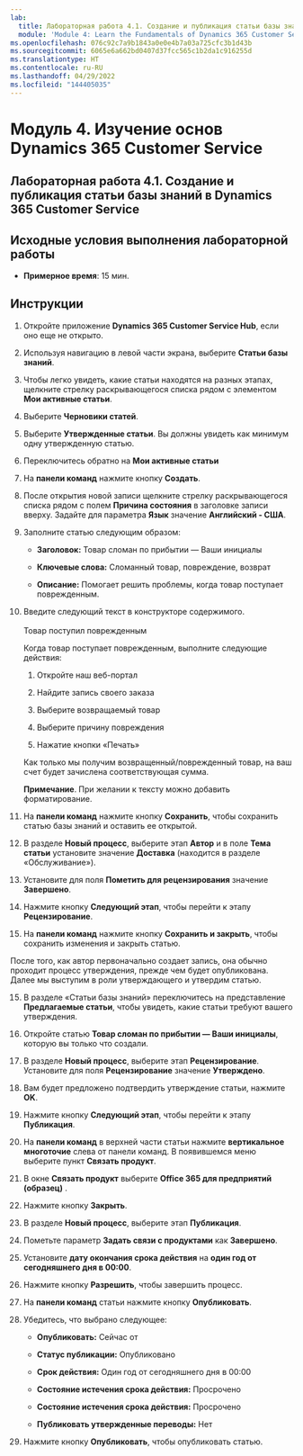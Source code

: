 ```yaml
---
lab:
  title: Лабораторная работа 4.1. Создание и публикация статьи базы знаний в Dynamics 365 Customer Service
  module: 'Module 4: Learn the Fundamentals of Dynamics 365 Customer Service'
ms.openlocfilehash: 076c92c7a9b1843a0e0e4b7a03a725cfc3b1d43b
ms.sourcegitcommit: 6065e6a662bd0407d37fcc565c1b2da1c916255d
ms.translationtype: HT
ms.contentlocale: ru-RU
ms.lasthandoff: 04/29/2022
ms.locfileid: "144405035"
---
```

<a name="module-4-learn-the-fundamentals-of-dynamics-365-customer-service"></a>Модуль 4. Изучение основ Dynamics 365 Customer Service
========================

## <a name="practice-lab-41---create-and-publish-a-knowlege-article-in-dynamics-365-customer-service"></a>Лабораторная работа 4.1. Создание и публикация статьи базы знаний в Dynamics 365 Customer Service

## <a name="lab-setup"></a>Исходные условия выполнения лабораторной работы

  - **Примерное время**: 15 мин.

## <a name="instructions"></a>Инструкции

1. Откройте приложение **Dynamics 365 Customer Service Hub**, если оно еще не открыто. 

2. Используя навигацию в левой части экрана, выберите **Статьи базы знаний**. 

3. Чтобы легко увидеть, какие статьи находятся на разных этапах, щелкните стрелку раскрывающегося списка рядом с элементом **Мои активные статьи**. 

4. Выберите **Черновики статей**. 

5. Выберите **Утвержденные статьи**. Вы должны увидеть как минимум одну утвержденную статью.  

6. Переключитесь обратно на **Мои активные статьи**

7. На **панели команд** нажмите кнопку **Создать**. 

8. После открытия новой записи щелкните стрелку раскрывающегося списка рядом с полем **Причина состояния** в заголовке записи вверху. Задайте для параметра **Язык** значение **Английский - США**.

8. Заполните статью следующим образом:

    - **Заголовок:** Товар сломан по прибытии — Ваши инициалы

    - **Ключевые слова:** Сломанный товар, повреждение, возврат

    - **Описание:** Помогает решить проблемы, когда товар поступает поврежденным. 

9. Введите следующий текст в конструкторе содержимого.   
‎  
‎   Товар поступил поврежденным

    Когда товар поступает поврежденным, выполните следующие действия:

    1. Откройте наш веб-портал

    2. Найдите запись своего заказа

    3. Выберите возвращаемый товар

    4. Выберите причину повреждения

    5. Нажатие кнопки «Печать»

    Как только мы получим возвращенный/поврежденный товар, на ваш счет будет зачислена соответствующая сумма.

    **Примечание**. При желании к тексту можно добавить форматирование. 

10. На **панели команд** нажмите кнопку **Сохранить**, чтобы сохранить статью базы знаний и оставить ее открытой. 

11. В разделе **Новый процесс**, выберите этап **Автор** и в поле **Тема статьи** установите значение **Доставка** (находится в разделе «Обслуживание»). 

12. Установите для поля **Пометить для рецензирования** значение **Завершено**.

13. Нажмите кнопку **Следующий этап**, чтобы перейти к этапу **Рецензирование**.

14. На **панели команд** нажмите кнопку **Сохранить и закрыть**, чтобы сохранить изменения и закрыть статью.

После того, как автор первоначально создает запись, она обычно проходит процесс утверждения, прежде чем будет опубликована. Далее мы выступим в роли утверждающего и утвердим статью. 

15. В разделе «Статьи базы знаний» переключитесь на представление **Предлагаемые статьи**, чтобы увидеть, какие статьи требуют вашего утверждения. 

16. Откройте статью **Товар сломан по прибытии — Ваши инициалы**, которую вы только что создали.

17. В разделе **Новый процесс**, выберите этап **Рецензирование**. Установите для поля **Рецензирование** значение **Утверждено**.

18. Вам будет предложено подтвердить утверждение статьи, нажмите **OK**. 

19. Нажмите кнопку **Следующий этап**, чтобы перейти к этапу **Публикация**. 

20. На **панели команд** в верхней части статьи нажмите **вертикальное многоточие** слева от панели команд. В появившемся меню выберите пункт **Связать продукт**. 

21. В окне **Связать продукт** выберите **Office 365 для предприятий (образец)** .

22. Нажмите кнопку **Закрыть**. 

23. В разделе **Новый процесс**, выберите этап **Публикация**. 

24. Пометьте параметр **Задать связи с продуктами** как **Завершено**. 

25. Установите **дату окончания срока действия** на **один год от сегодняшнего дня в 00:00**. 

26. Нажмите кнопку **Разрешить**, чтобы завершить процесс. 

27. На **панели команд** статьи нажмите кнопку **Опубликовать**. 

28. Убедитесь, что выбрано следующее:

    - **Опубликовать:** Сейчас от

    - **Статус публикации:** Опубликовано

    - **Срок действия:** Один год от сегодняшнего дня в 00:00

    - **Состояние истечения срока действия:** Просрочено

    - **Состояние истечения срока действия:** Просрочено

    - **Публиковать утвержденные переводы:** Нет
    
29. Нажмите кнопку **Опубликовать**, чтобы опубликовать статью.


